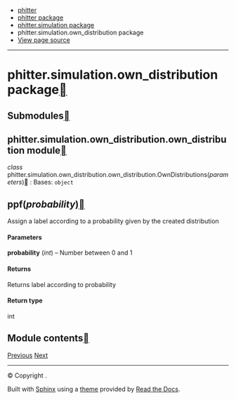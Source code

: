 * [phitter](modules.html)
* [phitter package](phitter.html)
* [phitter.simulation package](phitter.simulation.html)
* phitter.simulation.own\_distribution package
* [View page source](_sources/phitter.simulation.own_distribution.rst.txt)

---

# phitter.simulation.own\_distribution package[](#phitter-simulation-own-distribution-package "Link to this heading")

## Submodules[](#submodules "Link to this heading")

## phitter.simulation.own\_distribution.own\_distribution module[](#module-phitter.simulation.own_distribution.own_distribution "Link to this heading")

*class* phitter.simulation.own\_distribution.own\_distribution.OwnDistributions(*parameters*)[](#phitter.simulation.own_distribution.own_distribution.OwnDistributions "Link to this definition")
:   Bases: `object`

## ppf(*probability*)[](#phitter.simulation.own_distribution.own_distribution.OwnDistributions.ppf "Link to this definition")
Assign a label according to a probability given by the created distribution

#### Parameters
**probability** (*int*) – Number between 0 and 1

#### Returns
Returns label according to probability

#### Return type
int

## Module contents[](#module-phitter.simulation.own_distribution "Link to this heading")

[Previous](phitter.simulation.html "phitter.simulation package")
[Next](phitter.simulation.process_simulation.html "phitter.simulation.process_simulation package")

---

© Copyright .

Built with [Sphinx](https://www.sphinx-doc.org/) using a
[theme](https://github.com/readthedocs/sphinx_rtd_theme)
provided by [Read the Docs](https://readthedocs.org).